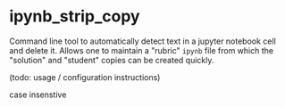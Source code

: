 # ipynb_strip_copy

Command line tool to automatically detect text in a jupyter notebook cell 
and delete it.  Allows one to maintain a "rubric" `ipynb` file from which the 
"solution" and "student" copies can be created quickly.

(todo: usage / configuration instructions)

case insenstive